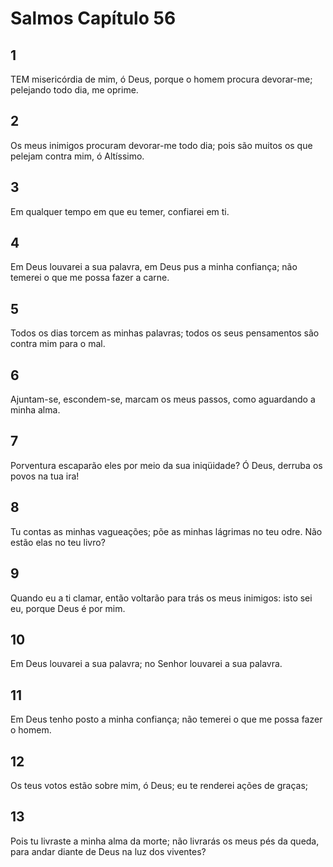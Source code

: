 # Salmos Capítulo 56

## 1
TEM misericórdia de mim, ó Deus, porque o homem procura devorar-me; pelejando todo dia, me oprime.

## 2
Os meus inimigos procuram devorar-me todo dia; pois são muitos os que pelejam contra mim, ó Altíssimo.

## 3
Em qualquer tempo em que eu temer, confiarei em ti.

## 4
Em Deus louvarei a sua palavra, em Deus pus a minha confiança; não temerei o que me possa fazer a carne.

## 5
Todos os dias torcem as minhas palavras; todos os seus pensamentos são contra mim para o mal.

## 6
Ajuntam-se, escondem-se, marcam os meus passos, como aguardando a minha alma.

## 7
Porventura escaparão eles por meio da sua iniqüidade? Ó Deus, derruba os povos na tua ira!

## 8
Tu contas as minhas vagueações; põe as minhas lágrimas no teu odre. Não estão elas no teu livro?

## 9
Quando eu a ti clamar, então voltarão para trás os meus inimigos: isto sei eu, porque Deus é por mim.

## 10
Em Deus louvarei a sua palavra; no Senhor louvarei a sua palavra.

## 11
Em Deus tenho posto a minha confiança; não temerei o que me possa fazer o homem.

## 12
Os teus votos estão sobre mim, ó Deus; eu te renderei ações de graças;

## 13
Pois tu livraste a minha alma da morte; não livrarás os meus pés da queda, para andar diante de Deus na luz dos viventes?

